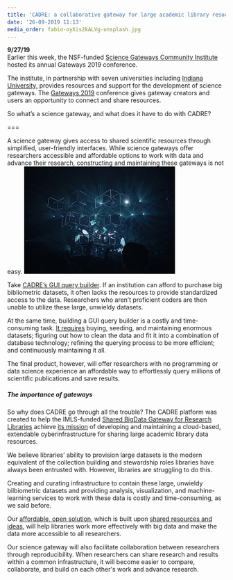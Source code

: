 ```yaml
---
title: 'CADRE: a collaborative gateway for large academic library resources'
date: '26-09-2019 11:13'
media_order: fabio-oyXis2kALVg-unsplash.jpg
---
```


**9/27/19**  
Earlier this week, the NSF-funded [Science Gateways Community Institute](https://sciencegateways.org/about/success-stories) hosted its annual Gateways 2019 conference. 

The institute, in partnership with seven universities including [Indiana University,](https://pti.iu.edu/centers/science-gateways/index.html) provides resources and support for the development of science gateways. The [Gateways 2019](https://sciencegateways.org/web/gateways2019) conference gives gateway creators and users an opportunity to connect and share resources. 

So what’s a science gateway, and what does it have to do with CADRE?

===

A science gateway gives access to shared scientific resources through simplified, user-friendly interfaces. While science gateways offer researchers accessible and affordable options to work with data and advance their research, constructing and maintaining these gateways is not easy. ![Three-dimensional cubes floating in the darkness, with shattered glass and light beams surrounding the cubes. Illustration.](fabio-oyXis2kALVg-unsplash.jpg?classes=float-right)

Take [CADRE’s GUI query builder](https://cadre.iu.edu/about-cadre). If an institution can afford to purchase big bibliometric datasets, it often lacks the resources to provide standardized access to the data. Researchers who aren’t proficient coders are then unable to utilize these large, unwieldy datasets. 

At the same time, building a GUI query builder is a costly and time-consuming task. [It requires](https://cadre.iu.edu/news-and-events/blog/latest-cadre-updates) buying, seeding, and maintaining enormous datasets; figuring out how to clean the data and fit it into a combination of database technology; refining the querying process to be more efficient; and continuously maintaining it all. 

The final product, however, will offer researchers  with no programming or data science experience an affordable way to effortlessly query millions of scientific publications and save results. 

##### The importance of gateways
So why does CADRE go through all the trouble? The CADRE platform was created to help the IMLS-funded [Shared BigData Gateway for Research Libraries](https://cadre.iu.edu/news-and-events/blog/introducing-the-sbd-gateway-project-and-amp-cadre-platform) achieve [its mission](https://news.iu.edu/stories/2018/10/iu/releases/18-shared-bigdata-gateway-for-research-networks.html) of developing and maintaining a cloud-based, extendable cyberinfrastructure for sharing large academic library data resources.

We believe libraries’ ability to provision large datasets is the modern equivalent of the collection building and stewardship roles libraries have always been entrusted with. However, libraries are struggling to do this. 

Creating and curating infrastructure to contain these large, unwieldy bilbiometric datasets and providing analysis, visualization, and machine-learning services to work with these data is costly and time-consuming, as we said before.

Our [affordable, open solution](https://cadre.iu.edu/pricing), which is built upon [shared resources and ideas](https://cadre.iu.edu/work-with-us), will help libraries work more effectively with big data and make the data more accessible to all researchers.

Our science gateway will also facilitate collaboration between researchers through reproducibility. When researchers can share research and results within a common infrastructure, it will become easier to compare, collaborate, and build on each other's work and advance research.